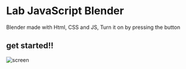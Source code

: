 # Lab JavaScript Blender


Blender made with Html, CSS and JS,
Turn it on by pressing the button

## get started!!






![screen](https://user-images.githubusercontent.com/91361497/177301059-80ae8cb6-3c39-4c3d-9561-5a89a3229701.png)



